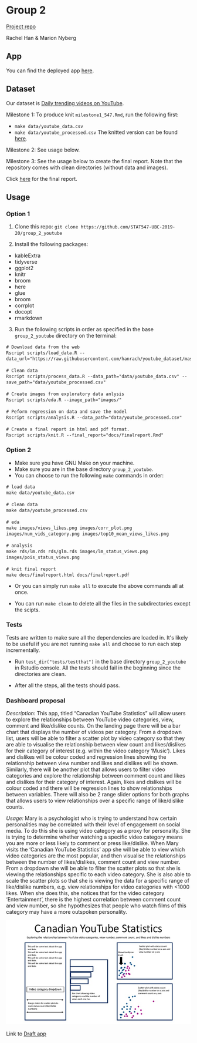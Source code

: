 # Group 2
[Project repo](https://github.com/STAT547-UBC-2019-20/group_2.git)

Rachel Han & Marion Nyberg 

## App 
You can find the deployed app [here](https://youtube-app-547.herokuapp.com).

## Dataset
Our dataset is [Daily trending videos on YouTube](https://www.kaggle.com/datasnaek/youtube-new).

Milestone 1:
To produce knit `milestone1_547.Rmd`, run the following first:
- `make data/youtube_data.csv `
- `make data/youtube_processed.csv`
The knitted version can be found [here](https://stat547-ubc-2019-20.github.io/group_2_youtube/docs/milestone1_547.html).

Milestone 2: See usage below.

Milestone 3: See the usage below to create the final report. Note that the repository comes with clean directories (without data and images).

Click [here](https://stat547-ubc-2019-20.github.io/group_2_youtube/docs/finalreport.html) for the final report.

## Usage

### Option 1

1. Clone this repo: `git clone https://github.com/STAT547-UBC-2019-20/group_2_youtube`

2. Install the following packages:

- kableExtra
- tidyverse
- ggplot2
- knitr
- broom
- here
- glue
- broom
- corrplot
- docopt
- rmarkdown

3. Run the following scripts in order as specified in the base `group_2_youtube` directory on the terminal:

```
# Download data from the web
Rscript scripts/load_data.R --data_url="https://raw.githubusercontent.com/hanrach/youtube_dataset/master/CAvideos.csv"

# Clean data
Rscript scripts/process_data.R --data_path="data/youtube_data.csv" --save_path="data/youtube_processed.csv"

# Create images from exploratory data anlysis
Rscript scripts/eda.R --image_path="images/"

# Peform regression on data and save the model
Rscript scripts/analysis.R --data_path="data/youtube_processed.csv"

# Create a final report in html and pdf format.
Rscript scripts/knit.R --final_report="docs/finalreport.Rmd"
```

### Option 2

- Make sure you have GNU Make on your machine.
- Make sure you are in the base directory `group_2_youtube`.
- You can choose to run the following `make` commands in order:

```
# load data
make data/youtube_data.csv 

# clean data
make data/youtube_processed.csv 

# eda
make images/views_likes.png images/corr_plot.png images/num_vids_category.png images/top10_mean_views_likes.png 

# analysis
make rds/lm.rds rds/glm.rds images/lm_status_views.png images/pois_status_views.png 
		
# knit final report
make docs/finalreport.html docs/finalreport.pdf 
```
- Or you can simply run `make all` to execute the above commands all at once.

- You can run `make clean` to delete all the files in the subdirectories except the scipts.

### Tests

Tests are written to make sure all the dependencies are loaded in. It's likely to be useful if you are not running `make all` and choose to run each step incrementally. 

- Run `test_dir("tests/testthat")` in the base directory `group_2_youtube` in Rstudio console. All the tests should fail in the beginning since the directories are clean.

- After all the steps, all the tests should pass.

### Dashboard proposal

_Description:_ This app, titled “Canadian YouTube Statistics” will allow users to explore the relationships between YouTube video categories, view, comment and like/dislike counts. On the landing page there will be a bar chart that displays the number of videos per category. From a dropdown list, users will be able to filter a scatter plot by video category so that they are able to visualise the relationship between view count and likes/dislikes for their category of interest (e.g. within the video category ‘Music’). Likes and dislikes will be colour coded and regression lines showing the relationship between view number and likes and dislikes will be shown. Similarly, there will be another plot that allows users to filter video categories and explore the relationship between comment count and likes and dislikes for their category of interest. Again, likes and dislikes will be colour coded and there will be regression lines to show relationships between variables. There will also be 2 range slider options for both graphs that allows users to view relationships over a specific range of like/dislike counts. 

_Usage:_ Mary is a psychologist who is trying to understand how certain personalities may be correlated with their level of engagement on social media. To do this she is using video category as a proxy for personality. She is trying to determine whether watching a specific video category means you are more or less likely to comment or press like/dislike. When Mary visits the ‘Canadian YouTube Statistics’ app she will be able to view which video categories are the most popular, and then visualise the relationships between the number of likes/dislikes, comment count and view number. From a dropdown she will be able to filter the scatter plots so that she is viewing the relationships specific to each video category. She is also able to scale the scatter plots so that she is viewing the data for a specific range of like/dislike numbers, e.g. view relationships for video categories with <1000 likes. When she does this, she notices that for the video category ‘Entertainment’, there is the highest correlation between comment count and view number, so she hypothesizes that people who watch films of this category may have a more outspoken personality.

![Dashboard draft sketch](dashdraft.png)

Link to [Draft app](app.R)
